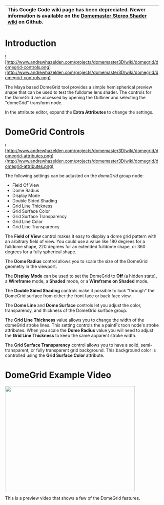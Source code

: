 |  This Google Code wiki page has been depreciated. Newer information is available on the [Domemaster Stereo Shader wiki](https://github.com/zicher3d-org/domemaster-stereo-shader/wiki/_pages) on Github.|
|:--------------------------------------------------------------------------------------------------------------------------------------------------------------------------------------------------------|

# Introduction #

![http://www.andrewhazelden.com/projects/domemaster3D/wiki/domegrid/domegrid-controls.png](http://www.andrewhazelden.com/projects/domemaster3D/wiki/domegrid/domegrid-controls.png)

The Maya based DomeGrid tool provides a simple hemispherical preview shape that can be used to test the fulldome lens shader. The controls for the DomeGrid are accessed by opening the Outliner and selecting the "domeGrid" transform node.

In the attribute editor, expand the **Extra Attributes** to change the settings.

# DomeGrid Controls #

![http://www.andrewhazelden.com/projects/domemaster3D/wiki/domegrid/domegrid-attributes.png](http://www.andrewhazelden.com/projects/domemaster3D/wiki/domegrid/domegrid-attributes.png)

The following settings can be adjusted on the _domeGrid_ group node:
  * Field Of View
  * Dome Radius
  * Display Mode
  * Double Sided Shading
  * Grid Line Thickness
  * Grid Surface Color
  * Grid Surface Transparency
  * Grid Line Color
  * Grid Line Transparency

The **Field of View** control makes it easy to display a dome grid pattern with an arbitrary field of view. You could use a value like 180 degrees for a fulldome shape, 220 degrees for an extended fulldome shape, or 360 degrees for a fully spherical shape.

The **Dome Radius** control allows you to scale the size of the DomeGrid geometry in the viewport.

The **Display Mode** can be used to set the DomeGrid to **Off** (a hidden state), a **Wireframe** mode, a **Shaded** mode, or a **Wireframe on Shaded** mode.

The **Double Sided Shading** controls make it possible to look "through" the DomeGrid surface from either the front face or back face view.

The **Dome Line** and **Dome Surface** controls let you adjust the color, transparency, and thickness of the DomeGrid surface group.

The **Grid Line Thickness** value allows you to change the width of the domeGrid stroke lines. This setting controls the a paintFx toon node's stroke attributes. When you scale the **Dome Radius** value you will need to adjust the **Grid Line Thickness** to keep the same apparent stroke width.

The **Grid Surface Transparency** control allows you to have a solid, semi-transparent, or fully transparent grid background. This background color is controlled using the **Grid Surface Color** attribute.

# DomeGrid Example Video #
<a href='http://www.youtube.com/watch?feature=player_embedded&v=5yC4Vw-Asq8' target='_blank'><img src='http://img.youtube.com/vi/5yC4Vw-Asq8/0.jpg' width='425' height=344 /></a>

This is a preview video that shows a few of the DomeGrid features.